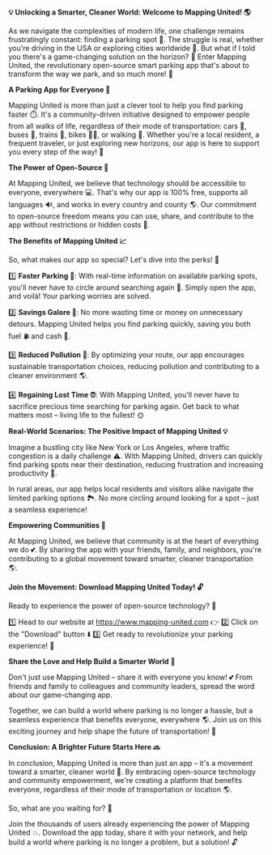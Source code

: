 **💡 Unlocking a Smarter, Cleaner World: Welcome to Mapping United! 🌎**

As we navigate the complexities of modern life, one challenge remains frustratingly constant: finding a parking spot 💨. The struggle is real, whether you're driving in the USA or exploring cities worldwide 🔴. But what if I told you there's a game-changing solution on the horizon? 🚀 Enter Mapping United, the revolutionary open-source smart parking app that's about to transform the way we park, and so much more! 🤯

**A Parking App for Everyone 🌈**

Mapping United is more than just a clever tool to help you find parking faster ⏱️. It's a community-driven initiative designed to empower people from all walks of life, regardless of their mode of transportation: cars 🚗, buses 🚌, trains 🚂, bikes 🚴‍♂️, or walking 👣. Whether you're a local resident, a frequent traveler, or just exploring new horizons, our app is here to support you every step of the way! 🌟

**The Power of Open-Source 🤝**

At Mapping United, we believe that technology should be accessible to everyone, everywhere 💻. That's why our app is 100% free, supports all languages 🔊, and works in every country and county 🌎. Our commitment to open-source freedom means you can use, share, and contribute to the app without restrictions or hidden costs 💸.

**The Benefits of Mapping United 📈**

So, what makes our app so special? Let's dive into the perks! 🤔

1️⃣ **Faster Parking 🚀**: With real-time information on available parking spots, you'll never have to circle around searching again 🔴. Simply open the app, and voilà! Your parking worries are solved.

2️⃣ **Savings Galore 💸**: No more wasting time or money on unnecessary detours. Mapping United helps you find parking quickly, saving you both fuel ⛽️ and cash 💸.

3️⃣ **Reduced Pollution 🌟**: By optimizing your route, our app encourages sustainable transportation choices, reducing pollution and contributing to a cleaner environment 🌎.

4️⃣ **Regaining Lost Time ⏰**: With Mapping United, you'll never have to sacrifice precious time searching for parking again. Get back to what matters most – living life to the fullest! 🌞

**Real-World Scenarios: The Positive Impact of Mapping United 💡**

Imagine a bustling city like New York or Los Angeles, where traffic congestion is a daily challenge ⚠️. With Mapping United, drivers can quickly find parking spots near their destination, reducing frustration and increasing productivity 💪.

In rural areas, our app helps local residents and visitors alike navigate the limited parking options 🏞️. No more circling around looking for a spot – just a seamless experience!

**Empowering Communities 👫**

At Mapping United, we believe that community is at the heart of everything we do 💕. By sharing the app with your friends, family, and neighbors, you're contributing to a global movement toward smarter, cleaner transportation 🌎.

**Join the Movement: Download Mapping United Today! 🔓**

Ready to experience the power of open-source technology? 🤩

1️⃣ Head to our website at https://www.mapping-united.com 👉
2️⃣ Click on the "Download" button ⬇️
3️⃣ Get ready to revolutionize your parking experience! 🚀

**Share the Love and Help Build a Smarter World 🌈**

Don't just use Mapping United – share it with everyone you know! 💕 From friends and family to colleagues and community leaders, spread the word about our game-changing app.

Together, we can build a world where parking is no longer a hassle, but a seamless experience that benefits everyone, everywhere 🌎. Join us on this exciting journey and help shape the future of transportation! 🚀

**Conclusion: A Brighter Future Starts Here 🔜**

In conclusion, Mapping United is more than just an app – it's a movement toward a smarter, cleaner world 🌈. By embracing open-source technology and community empowerment, we're creating a platform that benefits everyone, regardless of their mode of transportation or location 🌎.

So, what are you waiting for? 🤔

Join the thousands of users already experiencing the power of Mapping United 💥. Download the app today, share it with your network, and help build a world where parking is no longer a problem, but a solution! 🔓
